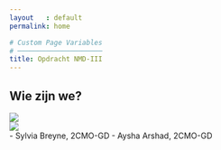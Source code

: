 ```yaml
---
layout   : default
permalink: home

# Custom Page Variables
# ─────────────────────
title: Opdracht NMD-III
---
```


Wie zijn we?
------------
<div class="row justify-content-center">
    <div class="col-6 text-center"> 
        <img class="aysha" src="{{ site.baseurl }}/assets/img/aysha.png">
    </div>
    <div class="col-6 text-center">
        <img class="sylvia" src="{{ site.baseurl }}/assets/img/sylvia.png">
    </div>
</div>
 - Sylvia Breyne, 2CMO-GD
 - Aysha Arshad, 2CMO-GD
